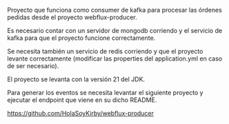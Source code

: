 Proyecto que funciona como consumer de kafka para procesar las órdenes pedidas desde el proyecto webflux-producer.

Es necesario contar con un servidor de mongodb corriendo y el servicio de kafka para que el proyecto funcione correctamente.

Se necesita también un servicio de redis corriendo y que el proyecto levante correctamente (modificar las properties del application.yml en caso de ser necesario).

El proyecto se levanta con la versión 21 del JDK.

Para generar los eventos se necesita levantar el siguiente proyecto y ejecutar el endpoint que viene en su dicho README.

https://github.com/HolaSoyKirby/webflux-producer